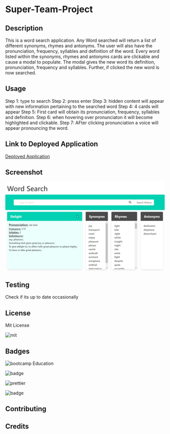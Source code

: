 # Super-Team-Project

## Description

This is a word search application. Any Word searched will return a list of different synonyms, rhymes and antonyms.  The user will also have the pronunciation, frequency, syllables and definition of the word.  Every word listed within the synonyms, rhymes and antonyms cards are clickable and cause a modal to populate.  The modal gives the new word its definition, pronunciation, frequency and syllables.  Further, if clicked the new word is now searched.

## Usage

Step 1: type to search 
Step 2: press enter
Step 3: hidden content will appear with new information pertaining to the searched word
Step 4: 4 cards will appear
Step 5: First card will obtain its pronunciation, frequency, syllables and definition.
Step 6: when hovering over pronunciaton it will become highlighted and clickable.
Step 7: AFter clicking pronunciation a voice will appear pronouncing the word.

## Link to Deployed Application

[Deployed Application](https://cmcclay77.github.io/super-team-project/)

## Screenshot

![Screenshot](./assets/images/screenshot.png)

## Testing

Check if its up to date occasionally

## License

Mit License

![mit](https://img.shields.io/badge/License-MIT-yellow.svg)

## Badges

![bootcamp Education](https://img.shields.io/badge/bootcamp-Education-red)

![badge](https://img.shields.io/badge/JavaScript-323330?style=for-the-badge&logo=javascript&logoColor=F7DF1E)

![prettier](https://img.shields.io/badge/prettier-1A2C34?style=for-the-badge&logo=prettier&logoColor=F7BA3E)

![badge](https://img.shields.io/badge/GIT-E44C30?style=for-the-badge&logo=git&logoColor=white)

## Contributing

## Credits